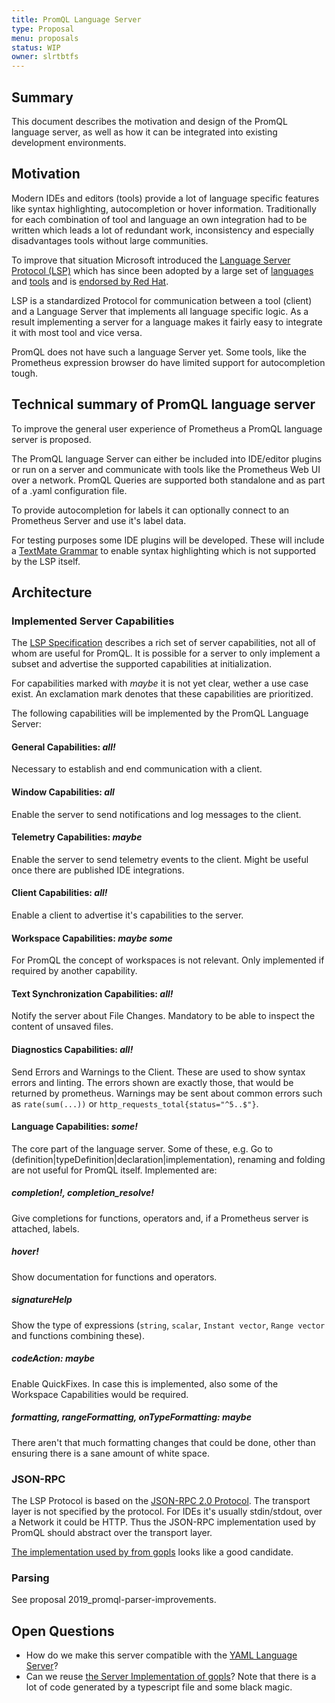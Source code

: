 ```yaml
---
title: PromQL Language Server
type: Proposal
menu: proposals
status: WIP
owner: slrtbtfs
---
```


## Summary

This document describes the motivation and design of the PromQL language server, as well as how it can be integrated into existing development environments.

## Motivation

Modern IDEs and editors (tools) provide a lot of language specific features like syntax highlighting, autocompletion or hover information. Traditionally for each combination of tool and language an own integration had to be written which leads a lot of redundant work, inconsistency and especially disadvantages tools without large communities.

To improve that situation Microsoft introduced the [Language Server Protocol (LSP)](https://microsoft.github.io/language-server-protocol/) which has since been adopted by a large set of [languages](https://microsoft.github.io/language-server-protocol/implementors/servers/) and [tools](https://microsoft.github.io/language-server-protocol/implementors/tools/) and is [endorsed by Red Hat](https://developers.redhat.com/blog/2016/06/27/a-common-interface-for-building-developer-tools/).

LSP is a standardized Protocol for communication between a tool (client) and a Language Server that implements all language specific logic. As a result implementing a server for a language makes it fairly easy to integrate it with most tool and vice versa.

PromQL does not have such a language Server yet. Some tools, like the Prometheus expression browser do have limited support for autocompletion tough.

## Technical summary of PromQL language server

To improve the general user experience of Prometheus a PromQL language server is proposed.

The PromQL language Server can either be included into IDE/editor plugins or run on a server and communicate with tools like the Prometheus Web UI over a network. PromQL Queries are supported both standalone and as part of a .yaml configuration file.

To provide autocompletion for labels it can optionally connect to an Prometheus Server and use it's label data.

For testing purposes some IDE plugins will be developed. These will include a [TextMate Grammar](https://macromates.com/manual/en/language_grammars) to enable syntax highlighting which is not supported by the LSP itself.

## Architecture

### Implemented Server Capabilities

The [LSP Specification](https://microsoft.github.io/language-server-protocol/specification) describes a rich set of server capabilities, not all of whom are useful for PromQL. It is possible for a server to only implement a subset and advertise the supported capabilities at initialization.

For capabilities marked with _maybe_ it is not yet clear, wether a use case exist. An exclamation mark denotes that these capabilities are prioritized.

The following capabilities will be implemented by the PromQL Language Server:

#### General Capabilities: _all!_

Necessary to establish and end communication with a client.

#### Window Capabilities: _all_

Enable the server to send notifications and log messages to the client.

#### Telemetry Capabilities: _maybe_

Enable the server to send telemetry events to the client. Might be useful once there are published IDE integrations.

#### Client Capabilities: _all!_

Enable a client to advertise it's capabilities to the server.

#### Workspace Capabilities: _maybe some_

For PromQL the concept of workspaces is not relevant. Only implemented if required by another capability.

#### Text Synchronization Capabilities: _all!_

Notify the server about File Changes. Mandatory to be able to inspect the content of unsaved files.

#### Diagnostics Capabilities: _all!_

Send Errors and Warnings to the Client. These are used to show syntax errors and linting. The errors shown are exactly those, that would be returned by prometheus. Warnings may be sent about common errors such as `rate(sum(...))` or `http_requests_total{status="^5..$"}`.

#### Language Capabilities: _some!_

The core part of the language server. Some of these, e.g. Go to (definition|typeDefinition|declaration|implementation), renaming and folding are not useful for PromQL itself. Implemented are:

##### completion!, completion_resolve!

Give completions for functions, operators and, if a Prometheus server is attached, labels.

##### hover!

Show documentation for functions and operators.

##### signatureHelp

Show the type of expressions (`string`, `scalar`, `Instant vector`, `Range vector` and functions combining these).

##### codeAction: _maybe_

Enable QuickFixes. In case this is implemented, also some of the Workspace Capabilities would be required.

##### formatting, rangeFormatting, onTypeFormatting: _maybe_

There aren't that much formatting changes that could be done, other than ensuring there is a sane amount of white space.

### JSON-RPC

The LSP Protocol is based on the [JSON-RPC 2.0 Protocol](https://www.jsonrpc.org/specification). The transport layer is not specified by the protocol. For IDEs it's usually stdin/stdout, over a Network it could be HTTP. Thus the JSON-RPC implementation used by PromQL should abstract over the transport layer.

[The implementation used by from gopls](https://github.com/golang/tools/tree/master/internal/jsonrpc2) looks like a good candidate.

### Parsing

See proposal 2019_promql-parser-improvements.

## Open Questions

* How do we make this server compatible with the [YAML Language Server](https://github.com/redhat-developer/yaml-language-server)?
* Can we reuse [the Server Implementation of gopls](https://github.com/golang/tools/tree/master/internal/lsp/protocol)? Note that there is a lot of code generated by a typescript file and some black magic.
